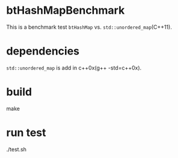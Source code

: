 btHashMapBenchmark
=====================
This is a benchmark test `btHashMap` vs. `std::unordered_map`(C++11).

dependencies
============
`std::unordered_map` is add in c++0x(g++ -std=c++0x).

build
============
make

run test
============
./test.sh

